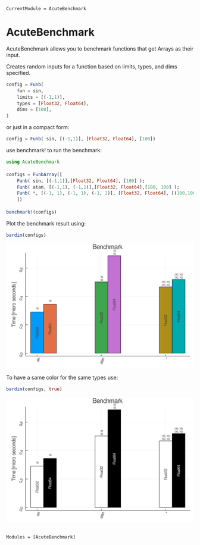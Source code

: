 ```@meta
CurrentModule = AcuteBenchmark
```

# AcuteBenchmark


AcuteBenchmark allows you to benchmark functions that get Arrays as their input.

Creates random inputs for a function based on limits, types, and dims specified.
```julia
config = Funb(
    fun = sin,
    limits = [(-1,1)],
    types = [Float32, Float64],
    dims = [100],
)
```
or just in a compact form:
```julia
config = Funb( sin, [(-1,1)], [Float32, Float64], [100])
```

use benchmark! to run the benchmark:
```julia
using AcuteBenchmark

configs = FunbArray([
    Funb( sin, [(-1,1)],[Float32, Float64], [100] );
    Funb( atan, [(-1,1), (-1,1)],[Float32, Float64],[100, 100] );
    Funb( *, [(-1, 1), (-1, 1), (-1, 1)], [Float32, Float64], [(100,100), (100,100)] );
    ])

benchmark!(configs)
```

Plot the benchmark result using:
```julia
bardim(configs)
```
![bench-dims-set1](bench-dims-set1.png)

To have a same color for the same types use:
```julia
bardim(configs, true)
```

![bench-dims-set1-unique](bench-dims-set1-unique.png)



```@index
```

```@autodocs
Modules = [AcuteBenchmark]
```
